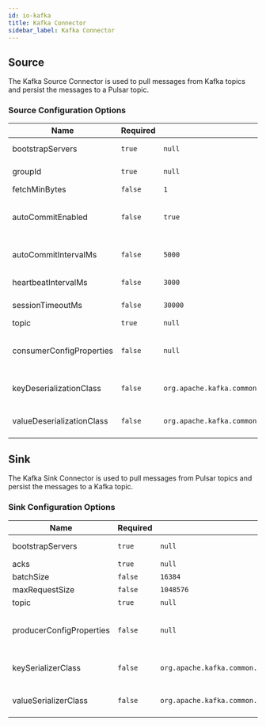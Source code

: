 ```yaml
---
id: io-kafka
title: Kafka Connector
sidebar_label: Kafka Connector
---
```


## Source

The Kafka Source Connector is used to pull messages from Kafka topics and persist the messages
to a Pulsar topic.

### Source Configuration Options

| Name | Required | Default | Description |
|------|----------|---------|-------------|
| bootstrapServers | `true` | `null` | A list of host/port pairs to use for establishing the initial connection to the Kafka cluster. |
| groupId | `true` | `null` | A unique string that identifies the consumer group this consumer belongs to. |
| fetchMinBytes | `false` | `1` | Minimum bytes expected for each fetch response. |
| autoCommitEnabled | `false` | `true` | If true, the consumer's offset will be periodically committed in the background. This committed offset will be used when the process fails as the position from which the new consumer will begin. |
| autoCommitIntervalMs | `false` | `5000` | The frequency in milliseconds that the consumer offsets are auto-committed to Kafka if `autoCommitEnabled` is set to true. |
| heartbeatIntervalMs | `false` | `3000` | The interval between heartbeats to the consumer when using Kafka's group management facilities. |
| sessionTimeoutMs | `false` | `30000` | The timeout used to detect consumer failures when using Kafka's group management facility. |
| topic | `true` | `null` | Topic name to receive records from Kafka. |
| consumerConfigProperties | `false` | `null` | The consumer config properties to be passed to Consumer. Note that other properties specified in the connector config file take precedence over this config. |
| keyDeserializationClass | `false` | `org.apache.kafka.common.serialization.StringDeserializer` | Deserializer class for key that implements the org.apache.kafka.common.serialization.Deserializer interface. |
| valueDeserializationClass | `false` | `org.apache.kafka.common.serialization.ByteArrayDeserializer` | Deserializer class for value that implements the org.apache.kafka.common.serialization.Deserializer interface. |

## Sink

The Kafka Sink Connector is used to pull messages from Pulsar topics and persist the messages
to a Kafka topic.

### Sink Configuration Options

| Name | Required | Default | Description |
|------|----------|---------|-------------|
| bootstrapServers | `true` | `null` | A list of host/port pairs to use for establishing the initial connection to the Kafka cluster. |
| acks | `true` | `null` | The kafka producer acks mode. |
| batchSize | `false` | `16384` | The kafka producer batch size. |
| maxRequestSize | `false` | `1048576` | The maximum size of a request in bytes. |
| topic | `true` | `null` | Topic name to receive records from Kafka. |
| producerConfigProperties | `false` | `null` | The producer config properties to be passed to Producer. Note that other properties specified in the connector config file take precedence over this config. |
| keySerializerClass | `false` | `org.apache.kafka.common.serialization.StringSerializer` | Serializer class for value that implements the org.apache.kafka.common.serialization.Serializer interface. |
| valueSerializerClass | `false` | `org.apache.kafka.common.serialization.ByteArraySerializer` | Serializer class for value that implements the org.apache.kafka.common.serialization.Serializer interface. |
